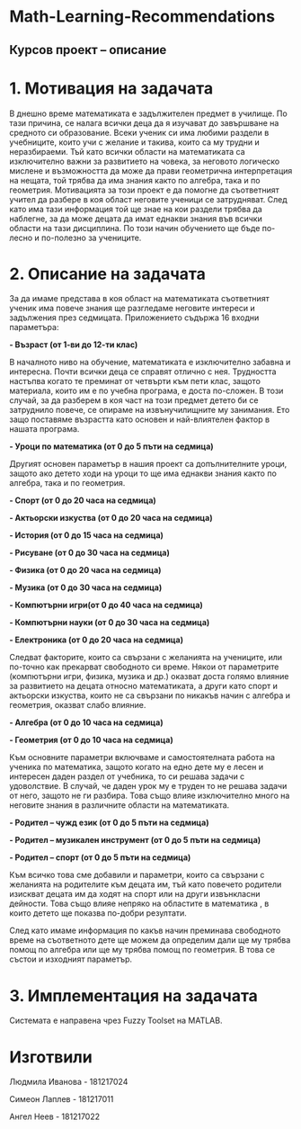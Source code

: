 # Math-Learning-Recommendations
## Курсов проект – описание

# 1.	Мотивация на задачата

В днешно време математиката е задължителен предмет в училище. По тази причина, се налага всички  деца да я изучават до завършване на средното си образование.
Всеки ученик си има любими раздели в учебниците, които учи с желание и такива, които са му трудни и неразбираеми.
Тъй като всички области на математиката са изключително важни за развитието на човека, за неговото логическо мислене и възможността да може да прави геометрична интерпретация на нещата, той трябва да има знания както по алгебра, така и по геометрия.
Мотивацията за този проект е да помогне да съответният учител да разбере в коя област неговите ученици  се затрудняват. След като има тази информация той ще знае на кои раздели трябва да наблегне, за да може децата да имат еднакви знания във всички области на тази дисциплина. По този начин обучението ще бъде по-лесно и по-полезно за учениците.

# 2.	Описание на задачата

За да имаме представа в коя област на математиката съответният ученик има повече знания ще разгледаме неговите интереси и задължения през седмицата.
Приложението съдържа 16 входни параметъра:



**-	Възраст (от 1-ви до 12-ти клас)**

В началното ниво на обучение, математиката е изключително забавна и интересна. Почти всички деца се справят отлично с нея. Трудността настъпва когато те преминат от четвърти към пети клас, защото материала, които им е по учебна програма, е доста по-сложен. В този случай, за да разберем в коя част на този предмет детето би се затруднило повече, се опираме на извънучилищните му занимания. Ето защо поставяме възрастта като основен и най-влиятелен фактор в нашата програма.

**-	Уроци по математика (от 0 до 5 пъти на седмица)**

Другият основен параметър в нашия проект са допълнителните уроци, защото ако детето ходи на уроци то ще има еднакви знания както по алгебра, така и по геометрия.

**-	Спорт (от 0 до 20 часа на седмица)**

**-	Актьорски изкуства (от 0 до 20 часа на седмица)**

**-	История (от 0 до 15 часа на седмица)**

**-	Рисуване (от 0 до 30 часа на седмица)**

**-	Физика (от 0 до 20 часа на седмица)**

**-	Музика (от 0 до 30 часа на седмица)**

**-	Компютърни игри(от 0 до 40 часа на седмица)**

**-	Компютърни науки (от 0 до 30 часа на седмица)**

**-	Електроника (от 0 до 20 часа на седмица)**

Следват факторите, които са свързани с желанията на учениците, или по-точно как прекарват свободното си време. Някои от параметрите (компютърни игри, физика, музика и др.) оказват доста голямо влияние за развитието на децата относно математиката, а други като спорт и  актьорски изкуства, които не са свързани по никакъв начин с алгебра и геометрия, оказват слабо влияние.

**-	Алгебра (от 0 до 10 часа на седмица)**

**-	Геометрия (от 0 до 10 часа на седмица)**

Към основните параметри включваме и самостоятелната работа на ученика по математика, защото когато на едно дете му е лесен и интересен даден раздел от учебника, то си решава задачи с удоволствие. В случай, че даден урок му е труден то не решава задачи от него, защото не ги разбира. Това също влияе изключително много на неговите знания в различните области на математиката. 

**-	Родител – чужд език (от 0 до 5 пъти на седмица)**

**-	Родител – музикален инструмент (от 0 до 5 пъти на седмица)**

**-	Родител – спорт (от 0 до 5 пъти на седмица)**

Към всичко това сме добавили и параметри, които са свързани с желанията на родителите към децата им, тъй като повечето родители изискват децата им да ходят на спорт или на други извънкласни дейности. Това също влияе непряко на областите в математика , в които детето ще показва по-добри резултати. 

След като имаме информация по какъв начин преминава свободното време на съответното дете ще можем да определим дали ще му трябва помощ по алгебра или ще му трябва помощ по геометрия. В това се състои и изходният параметър.

# 3.	Имплементация на задачата
Системата е направена чрез Fuzzy Toolset на MATLAB.

# Изготвили
Людмила Иванова - 181217024

Симеон Лаплев - 181217011

Ангел Неев - 181217022
